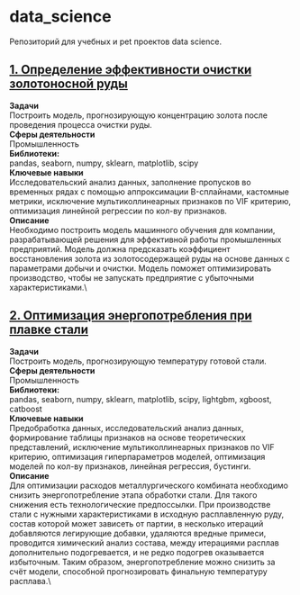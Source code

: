 # data_science

Репозиторий для учебных и pet проектов data science.

## [1. Определение эффективности очистки золотоносной руды](gold_recovery_efficiency)

**Задачи**\
Построить модель, прогнозирующую концентрацию золота после проведения процесса очистки руды.\
**Сферы деятельности**\
Промышленность\
**Библиотеки:**\
pandas, seaborn, numpy, sklearn, matplotlib, scipy\
**Ключевые навыки**\
Исследовательский анализ данных, заполнение пропусков во временных рядах с помощью аппроксимации B-сплайнами, кастомные метрики, исключение мультиколлинеарных признаков по VIF критерию, оптимизация линейной регрессии по кол-ву признаков.\
**Описание**\
Необходимо построить модель машинного обучения для компании, разрабатывающей решения для эффективной работы промышленных предприятий. Модель должна предсказать коэффициент восстановления золота из золотосодержащей руды на основе данных с параметрами добычи и очистки. Модель поможет оптимизировать производство, чтобы не запускать предприятие с убыточными характеристиками.\


## [2. Оптимизация энергопотребления при плавке стали](energy_consumption_efficiency)

**Задачи**\
Построить модель, прогнозирующую температуру готовой стали.\
**Сферы деятельности**\
Промышленность\
**Библиотеки:**\
pandas, seaborn, numpy, sklearn, matplotlib, scipy, lightgbm, xgboost, catboost\
**Ключевые навыки**\
Предобработка данных, исследовательский анализ данных, формирование таблицы признаков на основе теоретических представлений, исключение мультиколлинеарных признаков по VIF критерию, оптимизация гиперпараметров моделей, оптимизация моделей по кол-ву признаков, линейная регрессия, бустинги.\
**Описание**\
Для оптимизации расходов металлургического комбината необходимо снизить энергопотребление этапа обработки стали. Для такого снижения есть технологические предпоссылки. При производстве стали с нужными характеристиками в исходную расплавленную руду, состав которой может зависеть от партии, в несколько итераций добавляются легирующие добавки, удаляются вредные примеси, проводится химический анализ состава, между итерациями расплав дополнительно подогревается, и не редко подогрев оказывается избыточным. Таким образом, энергопотребление можно снизить за счёт модели, способной прогнозировать финальную температуру расплава.\
